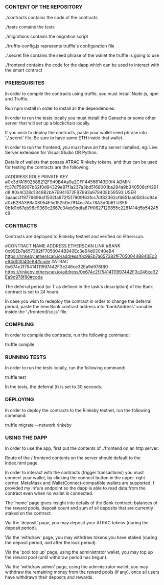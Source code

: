 ### CONTENT OF THE REPOSITORY

./contracts contains the code of the contracts

./tests contains the tests

./migrations contains the migration script

./truffle-config.js represents truffle's configuration file

./.secret file contains the seed phrase of the wallet the truffle is going to use

./frontend contains the code for the dapp which can be used to interact with the smart contract

### PREREQUISITES

In order to compile the contracts using truffle, you must install Node.js, npm and Truffle.

Run npm install in order to install all the dependencies.

In order to run the tests locally you must install the Ganache or some other server that will set up a blockchain locally.

If you wish to deploy the contracts, paste your wallet seed phrase into './.secret' file. Be sure to have some ETH inside that wallet.

In order to run the frontend, you must have an http server installed, eg: Live Server extension for Visual Studio OR Python.

Details of wallets that posses ATRAC Rinkeby tokens, and thus can be used for testing the contracts are the following:

#ADDRESS                                         ROLE                PRIVATE KEY                   
#0x3d7A1592588212F949B4Aa9a2CFF44566143D0f4      ADMIN               fc37d758907b62f0d84329e87f1a237a3bd5168001ba284a9b340508cf4291d8
#0x4CD8d1349B2bA7E941672FB7993a97940Eb59593      USER                3aaaccf19776699a11502fa972f517909f63fcc7df82362cf6651aa0583cc94e
#0xB2BA3B8a08054F5c1525De7814ec7Ac78A3d0b81      USER                0b1d1b67eb98c9369c2667c34eb9bdfa67ff0627129855c2281414d5b54245c9

### CONTRACTS
Contracts are deployed to Rinkeby testnet and verified on Etherscan.

#CONTRACT NAME           ADDRESS                                         ETHERSCAN LINK
#BANK                    0x99Eb7a657382fF7050044B840Ec3e64d03040eB4      https://rinkeby.etherscan.io/address/0x99Eb7a657382fF7050044B840Ec3e64d03040eB4#code
#ATRAC                   0x674c2f75414111997442F3e246ce32Ea9d978f80      https://rinkeby.etherscan.io/address/0x674c2f75414111997442F3e246ce32Ea9d978f80#code

The deferral period (or T as defined in the task's description) of the Bank contract is set to 24 hours. 

In case you wish to redeploy the contract in order to change the deferral period, paste the new Bank contract address into 'bankAddress' variable inside the './frontend/sc.js' file.

### COMPILING 

In order to compile the contracts, run the following command:

truffle compile

### RUNNING TESTS

In order to run the tests locally, run the following command:

truffle test

In the tests, the deferral (t) is set to 30 seconds.

### DEPLOYING

In order to deploy the contracts to the Rinkeby testnet, run the following command:

truffle migrate --network rinkeby

### USING THE DAPP 

In order to use the app, first put the contents of ./frontend on an http server.

Route of the /.frontend contents on the server should default to the index.html page.


In order to interact with the contracts (trigger transactions) you must connect your wallet, by clicking the connect button in the upper-right corner. MetaMask and WalletConnect-compatible wallets are supported. I provided my Infura endpoint so the dapp is able to read data from the contract even when no wallet is connected.

The 'home' page gives insight into details of the Bank contract: balances of the reward pools, deposit count and sum of all deposits that are currently staked on the contract.

Via the 'deposit' page, you may deposit your ATRAC tokens (during the deposit period).

Via the 'withdraw' page, you may withdraw tokens you have staked (during the deposit period, and after the lock period).

Via the 'pool top up' page, using the administrator wallet, you may top up the reward pool (until withdraw period has begun).

Via the 'withdraw admin' page, using the administrator wallet, you may withdraw the remaining money from the reward pools (if any), once all users have withdrawn their deposits and rewards.
